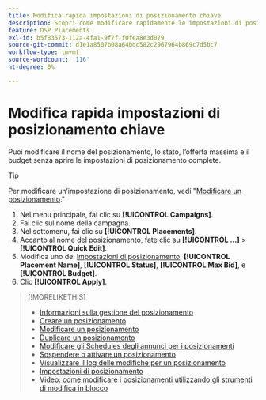 ```yaml
---
title: Modifica rapida impostazioni di posizionamento chiave
description: Scopri come modificare rapidamente le impostazioni di posizionamento chiave.
feature: DSP Placements
exl-id: b5f83573-112a-4fa1-9f7f-f0fea8e3d079
source-git-commit: d1e1a8507b08a64bdc582c2967964b869c7d5bc7
workflow-type: tm+mt
source-wordcount: '116'
ht-degree: 0%

---
```


# Modifica rapida impostazioni di posizionamento chiave

<!-- Some placements don't have this option. Clarify which placement types aren't eligible -- is it PG placements, or all placements using private inventory? And anything else? -->

Puoi modificare il nome del posizionamento, lo stato, l’offerta massima e il budget senza aprire le impostazioni di posizionamento complete.

>[!TIP]
>
> Per modificare un’impostazione di posizionamento, vedi &quot;[Modificare un posizionamento](/help/dsp/campaign-management/placements/placement-edit.md).&quot;

1. Nel menu principale, fai clic su **[!UICONTROL Campaigns]**.
1. Fai clic sul nome della campagna.
1. Nel sottomenu, fai clic su **[!UICONTROL Placements]**.
1. Accanto al nome del posizionamento, fate clic su  **[!UICONTROL ...]** > **[!UICONTROL Quick Edit]**.
1. Modifica uno dei [impostazioni di posizionamento](placement-settings.md):  **[!UICONTROL Placement Name]**, **[!UICONTROL Status]**, **[!UICONTROL Max Bid]**, e **[!UICONTROL Budget]**.
1. Clic **[!UICONTROL Apply]**.

>[!MORELIKETHIS]
>
>* [Informazioni sulla gestione del posizionamento](placement-about.md)
>* [Creare un posizionamento](placement-create.md)
>* [Modificare un posizionamento](placement-edit.md)
>* [Duplicare un posizionamento](placement-duplicate.md)
>* [Modificare gli Schedules degli annunci per i posizionamenti](placement-edit-ad-schedule.md)
>* [Sospendere o attivare un posizionamento](placement-pause-activate.md)
>* [Visualizzare il log delle modifiche per un posizionamento](placement-change-log.md)
>* [Impostazioni di posizionamento](placement-settings.md)
>* [Video: come modificare i posizionamenti utilizzando gli strumenti di modifica in blocco](https://experienceleague.adobe.com/docs/advertising-learn/tutorials/dsp/bulk-edit-placement-tools.html)
